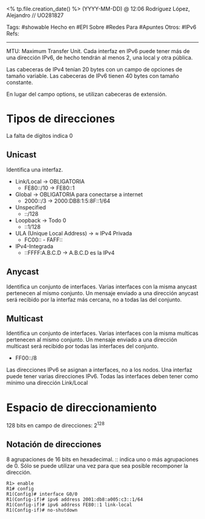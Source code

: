 <% tp.file.creation_date() %> (YYYY-MM-DD) @ 12:06
Rodríguez López, Alejandro // UO281827

Tags:
	#showable
	Hecho en #EPI
	Sobre #Redes 
	Para #Apuntes
	Otros: #IPv6
	Refs:
 
<hr>

MTU: Maximum Transfer Unit.
Cada interfaz en IPv6 puede tener más de una dirección IPv6, de hecho tendrán al menos 2, una local y otra pública.

Las cabeceras de IPv4 tenían 20 bytes con un campo de opciones de tamaño variable.
Las cabeceras de IPv6 tienen 40 bytes con tamaño constante.

En lugar del campo options, se utilizan cabeceras de extensión.

# Tipos de direcciones
La falta de dígitos indica 0

## Unicast
Identifica una interfaz.
- Link/Local -> OBLIGATORIA
	- FE80::/10 -> FE80::1
- Global -> OBLIGATORIA para conectarse a internet
	- 2000::/3 -> 2000:DB8:1:5:8F::1/64
- Unspecified
	- ::/128
- Loopback -> Todo 0
	- ::1/128
- ULA (Unique Local Address) -> $\approx$ IPv4 Privada
	- FC00:: - FAFF::
- IPv4-Integrada
	- ::FFFF:A.B.C.D -> A.B.C.D es la IPv4

## Anycast
Identifica un conjunto de interfaces.
Varias interfaces con la misma anycast pertenecen al mismo conjunto.
Un mensaje enviado a una dirección anycast será recibido por la interfaz más cercana, no a todas las del conjunto.

## Multicast
Identifica un conjunto de interfaces.
Varias interfaces con la misma multicas pertenecen al mismo conjunto.
Un mensaje enviado a una dirección multicast será recibido por todas las interfaces del conjunto.

- FF00::/8

Las direcciones IPv6 se asignan a interfaces, no a los nodos.
Una interfaz puede tener varias direcciones IPv6.
Todas las interfaces deben tener como mínimo una dirección Link/Local

# Espacio de direccionamiento
128 bits en campo de direcciones:
$2^{128}$ 

## Notación de direcciones
8 agrupaciones de 16 bits en hexadecimal.
:: indica uno o más agrupaciones de 0. Sólo se puede utilizar una vez para que sea posible recomponer la dirección.

```cisco
R1> enable
R1# config
R1(Config)# interface G0/0
R1(Config-if)# ipv6 address 2001:db8:a005:c3::1/64
R1(Config-if)# ipv6 address FE80::1 link-local
R1(Config-if)# no-shutdown
```
